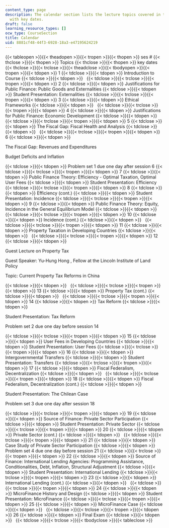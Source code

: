 ```yaml
---
content_type: page
description: The calendar section lists the lecture topics covered in the course along
  with key dates.
draft: false
learning_resource_types: []
ocw_type: CourseSection
title: Calendar
uid: 8881cf48-44f3-6928-18a3-e47195624219
---
```

{{< tableopen >}}{{< theadopen >}}{{< tropen >}}{{< thopen >}}
ses #
{{< thclose >}}{{< thopen >}}
Topics
{{< thclose >}}{{< thopen >}}
key dates
{{< thclose >}}{{< trclose >}}{{< theadclose >}}{{< tbodyopen >}}{{< tropen >}}{{< tdopen >}}
1
{{< tdclose >}}{{< tdopen >}}
Introduction to Course
{{< tdclose >}}{{< tdopen >}}
 
{{< tdclose >}}{{< trclose >}}{{< tropen >}}{{< tdopen >}}
2
{{< tdclose >}}{{< tdopen >}}
Justifications for Public Finance: Public Goods and Externalities
{{< tdclose >}}{{< tdopen >}}
Student Presentation: Externalities
{{< tdclose >}}{{< trclose >}}{{< tropen >}}{{< tdopen >}}
3
{{< tdclose >}}{{< tdopen >}}
Ethical Frameworks
{{< tdclose >}}{{< tdopen >}}
 
{{< tdclose >}}{{< trclose >}}{{< tropen >}}{{< tdopen >}}
4
{{< tdclose >}}{{< tdopen >}}
Justifications for Public Finance: Economic Development
{{< tdclose >}}{{< tdopen >}}
 
{{< tdclose >}}{{< trclose >}}{{< tropen >}}{{< tdopen >}}
5
{{< tdclose >}}{{< tdopen >}}
The Fiscal Gap: Fiscal Health and Analysis
{{< tdclose >}}{{< tdopen >}}
 
{{< tdclose >}}{{< trclose >}}{{< tropen >}}{{< tdopen >}}
6
{{< tdclose >}}{{< tdopen >}}

The Fiscal Gap: Revenues and Expenditures

Budget Deficits and Inflation

{{< tdclose >}}{{< tdopen >}}
Problem set 1 due one day after session 6
{{< tdclose >}}{{< trclose >}}{{< tropen >}}{{< tdopen >}}
7
{{< tdclose >}}{{< tdopen >}}
Public Finance Theory: Efficiency - Optimal Taxation, Optimal User Fees
{{< tdclose >}}{{< tdopen >}}
Student Presentation: Efficiency
{{< tdclose >}}{{< trclose >}}{{< tropen >}}{{< tdopen >}}
8
{{< tdclose >}}{{< tdopen >}}
Efficiency (cont.)
{{< tdclose >}}{{< tdopen >}}
Student Presentation: Incidence
{{< tdclose >}}{{< trclose >}}{{< tropen >}}{{< tdopen >}}
9
{{< tdclose >}}{{< tdopen >}}
Public Finance Theory: Equity, Incidence in the General Equilibrium Model
{{< tdclose >}}{{< tdopen >}}
 
{{< tdclose >}}{{< trclose >}}{{< tropen >}}{{< tdopen >}}
10
{{< tdclose >}}{{< tdopen >}}
Incidence (cont.)
{{< tdclose >}}{{< tdopen >}}
 
{{< tdclose >}}{{< trclose >}}{{< tropen >}}{{< tdopen >}}
11
{{< tdclose >}}{{< tdopen >}}
Property Taxation in Developing Countries
{{< tdclose >}}{{< tdopen >}}
 
{{< tdclose >}}{{< trclose >}}{{< tropen >}}{{< tdopen >}}
12
{{< tdclose >}}{{< tdopen >}}

Guest Lecture on Property Tax

Guest Speaker: Yu-Hung Hong , Fellow at the Lincoln Institute of Land Policy 

Topic: Current Property Tax Reforms in China

{{< tdclose >}}{{< tdopen >}}
 
{{< tdclose >}}{{< trclose >}}{{< tropen >}}{{< tdopen >}}
13
{{< tdclose >}}{{< tdopen >}}
Property Tax (cont.)
{{< tdclose >}}{{< tdopen >}}
 
{{< tdclose >}}{{< trclose >}}{{< tropen >}}{{< tdopen >}}
14
{{< tdclose >}}{{< tdopen >}}
Tax Reform
{{< tdclose >}}{{< tdopen >}}

Student Presentation: Tax Reform

Problem set 2 due one day before session 14

{{< tdclose >}}{{< trclose >}}{{< tropen >}}{{< tdopen >}}
15
{{< tdclose >}}{{< tdopen >}}
User Fees in Developing Countries
{{< tdclose >}}{{< tdopen >}}
Student Presentation: User Fees
{{< tdclose >}}{{< trclose >}}{{< tropen >}}{{< tdopen >}}
16
{{< tdclose >}}{{< tdopen >}}
Intergovernmental Transfers
{{< tdclose >}}{{< tdopen >}}
Student Presentation: Transfers
{{< tdclose >}}{{< trclose >}}{{< tropen >}}{{< tdopen >}}
17
{{< tdclose >}}{{< tdopen >}}
Fiscal Federalism, Decentralization
{{< tdclose >}}{{< tdopen >}}
 
{{< tdclose >}}{{< trclose >}}{{< tropen >}}{{< tdopen >}}
18
{{< tdclose >}}{{< tdopen >}}
Fiscal Federalism, Decentralization (cont.)
{{< tdclose >}}{{< tdopen >}}

Student Presentation: The Chilean Case

Problem set 3 due one day after session 18

{{< tdclose >}}{{< trclose >}}{{< tropen >}}{{< tdopen >}}
19
{{< tdclose >}}{{< tdopen >}}
Source of Finance: Private Sector Participation
{{< tdclose >}}{{< tdopen >}}
Student Presentation: Private Sector
{{< tdclose >}}{{< trclose >}}{{< tropen >}}{{< tdopen >}}
20
{{< tdclose >}}{{< tdopen >}}
Private Sector (cont.)
{{< tdclose >}}{{< tdopen >}}
 
{{< tdclose >}}{{< trclose >}}{{< tropen >}}{{< tdopen >}}
21
{{< tdclose >}}{{< tdopen >}}
Case Study of Private Sector Participation
{{< tdclose >}}{{< tdopen >}}
Problem set 4 due one day before session 21
{{< tdclose >}}{{< trclose >}}{{< tropen >}}{{< tdopen >}}
22
{{< tdclose >}}{{< tdopen >}}
Source of Finance: International Lending Agencies: Programming Assistance, Conditionalities, Debt, Inflation, Structural Adjustment
{{< tdclose >}}{{< tdopen >}}
Student Presentation: International Lending
{{< tdclose >}}{{< trclose >}}{{< tropen >}}{{< tdopen >}}
23
{{< tdclose >}}{{< tdopen >}}
International Lending (cont.)
{{< tdclose >}}{{< tdopen >}}
 
{{< tdclose >}}{{< trclose >}}{{< tropen >}}{{< tdopen >}}
24
{{< tdclose >}}{{< tdopen >}}
MicroFinance History and Design
{{< tdclose >}}{{< tdopen >}}
Student Presentation: MicroFinance
{{< tdclose >}}{{< trclose >}}{{< tropen >}}{{< tdopen >}}
25
{{< tdclose >}}{{< tdopen >}}
MicroFinance Case
{{< tdclose >}}{{< tdopen >}}
 
{{< tdclose >}}{{< trclose >}}{{< tropen >}}{{< tdopen >}}
26
{{< tdclose >}}{{< tdopen >}}
Final Exam
{{< tdclose >}}{{< tdopen >}}
 
{{< tdclose >}}{{< trclose >}}{{< tbodyclose >}}{{< tableclose >}}
